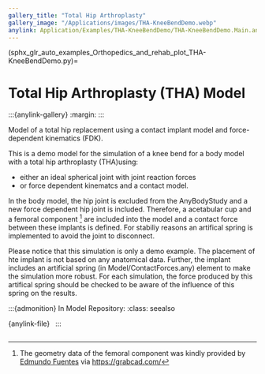 ```yaml
---
gallery_title: "Total Hip Arthroplasty"
gallery_image: "/Applications/images/THA-KneeBendDemo.webp"
anylink: Application/Examples/THA-KneeBendDemo/THA-KneeBendDemo.Main.any
---
```


(sphx_glr_auto_examples_Orthopedics_and_rehab_plot_THA-KneeBendDemo.py)=

# Total Hip Arthroplasty (THA) Model


:::{anylink-gallery}
:margin:
:::

Model of a total hip replacement using a contact implant model and
force-dependent kinematics (FDK).


This is a demo model for the simulation of a knee bend for a body model
with a total hip arthroplasty (THA)using:

- either an ideal spherical joint with joint reaction forces
- or force dependent kinematcs and a contact model.

In the body model, the hip joint is excluded from the AnyBodyStudy and a new
force dependent hip joint is included. Therefore, a acetabular cup and a femoral
component [^fn1] are included into the model and a contact force between these
implants is defined. For stabiliy reasons an artifical spring is implemented to
avoid the joint to disconnect.

Please notice that this simulation is only a demo example. The placement of hte
implant is not based on any anatomical data. Further, the implant includes an
artificial spring (in Model/ContactForces.any) element to make the simulation
more robust. For each simulation, the force produced by this artifical spring
should be checked to be aware of the influence of this spring on the results.


:::{admonition} In Model Repository:
:class: seealso

{anylink-file}` `
:::



```{rubric} Footnotes
```

[^fn1]: The geometry data of the femoral component was kindly provided by
    [Edmundo Fuentes](https://www.edmundofuentes.com/about/) via https://grabcad.com/
